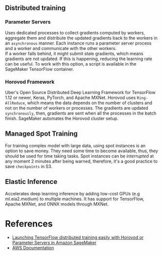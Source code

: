 ## Distributed training

### Parameter Servers
Uses dedicated processes to collect gradients computed by workers, aggregate them and distribute the updated gradients back to the workers in an `asynchronous` manner. Each instance runs a parameter server process and a worker and communicate with the other workers.  
If a worker falls behind, it might submit stale gradients, which means gradients are not updated. If this is happening, reducing the learning rate can be useful. 
To work with this option, a script is available in the SageMaker TensorFlow container.

### Horovod Framework
Uber's Open Source Distributed Deep Learning Framework for TensorFlow 1.12 or newer, Keras, PyTorch, and Apache MXNet. Horovod uses `Ring-AllReduce`, which means the data depends on the number of clusters and not on the number of workers or processes. The gradients are updated `synchronously`, then, gradients are sent when all the processes in the batch finish. 
SageMaker automates the Horovod cluster setup.

## Managed Spot Training

For training complex model with large data, using spot instances is an option to save money. They need some time to become available, thus, they should be used for time taking tasks.
Spot instances can be *interrupted* at any moment 2 minutes after being warned, therefore, it's a good practice to save `checkpoints` in S3. 

## Elastic Inference

Accelerates deep learning inference by adding low-cost GPUs (e.g ml.eia2.medium) to multiple machines. It has support for TensorFlow, Apache MXNet, and ONNX models through MXNet.

# References

- [Launching TensorFlow distributed training easily with Horovod or Parameter Servers in Amazon SageMaker](https://aws.amazon.com/blogs/machine-learning/launching-tensorflow-distributed-training-easily-with-horovod-or-parameter-servers-in-amazon-sagemaker/)
- [AWS Documentation](https://docs.aws.amazon.com/index.html)